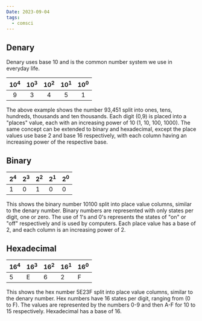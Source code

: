 ```yaml
---
Date: 2023-09-04
tags:
  - comsci
---
```


## Denary

Denary uses base 10 and is the common number system we use in everyday life.

|$10^4$|$10^3$|$10^2$|$10^1$|$10^0$|
|:------:|:------:|:------:|:------:|:------:|
|9|3|4|5|1| 

The above example shows the number 93,451 split into ones, tens, hundreds, thousands and ten thousands. Each digit (0,9) is placed into a "places" value, each with an increasing power of 10 (1, 10, 100, 1000). The same concept can be extended to binary and hexadecimal, except the place values use base 2 and base 16 respectively, with each column having an increasing power of the respective base.

## Binary

|$2^4$|$2^3$|$2^2$|$2^1$|$2^0$|
|--|--|--|--|--|
|1|0|1|0|0|

This shows the binary number 10100 split into place value columns, similar to the denary number. Binary numbers are represented with only states per digit, one or zero. The use of 1's and 0's represents the states of "on" or "off" respectively and is used by computers. Each place value has a base of 2, and each column is an increasing power of 2. 

## Hexadecimal

|$16^4$|$16^3$|$16^2$|$16^1$|$16^0$|
|--|--|--|--|--|
|5|E|6|2|F|

This shows the hex number 5E23F split into place value columns, similar to the denary number. Hex numbers have 16 states per digit, ranging from (0 to F). The values are represented by the numbers 0-9 and then A-F for 10 to 15 respectively. Hexadecimal has a base of 16. 


